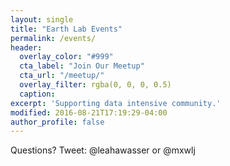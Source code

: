 ```yaml
---
layout: single
title: "Earth Lab Events"
permalink: /events/
header:
  overlay_color: "#999"
  cta_label: "Join Our Meetup"
  cta_url: "/meetup/"
  overlay_filter: rgba(0, 0, 0, 0.5)
  caption:
excerpt: 'Supporting data intensive community.'
modified: 2016-08-21T17:19:29-04:00
author_profile: false
---
```






Questions? Tweet: @leahawasser or @mxwlj
